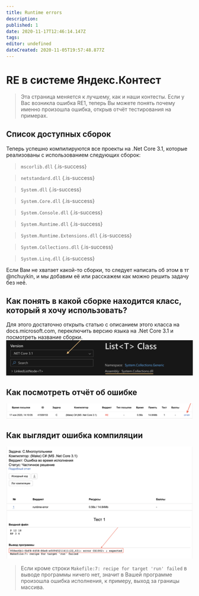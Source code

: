 ```yaml
---
title: Runtime errors
description: 
published: 1
date: 2020-11-17T12:46:14.147Z
tags: 
editor: undefined
dateCreated: 2020-11-05T19:57:48.877Z
---
```


# RE в системе Яндекс.Контест

> Эта страница меняется к лучшему, как и наши контесты. 
Если у Вас возникла ошибка RE1, теперь Вы можете понять почему именно произошла ошибка, открыв отчёт тестирования на примерах.

## Список доступных сборок
Теперь успешно компилируются все проекты на .Net Core 3.1, которые реализованы с использованием следующих сборок:

> `mscorlib.dll`
{.is-success}

> `netstandard.dll`
{.is-success}

> `System.dll`
{.is-success}

> `System.Core.dll`
{.is-success}

> `System.Console.dll`
{.is-success}

> `System.Runtime.dll`
{.is-success}

> `System.Runtime.Extensions.dll`
{.is-success}

> `System.Collections.dll`
{.is-success}

> `System.Linq.dll`
{.is-success}

Если Вам не хватает какой-то сборки, то следует написать об этом в тг @nchuykin, и мы добавим её или расскажем как можно решить задачу без неё.

## Как понять в какой сборке находится класс, который я хочу использовать?
Для этого достаточно открыть статью с описанием этого класса на docs.microsoft.com, переключить версию языка на .Net Core 3.1 и посмотреть название сборки.
![assembly_docs_microsoft.png](/assembly_docs_microsoft.png)

## Как посмотреть отчёт об ошибке
![report1.png](/report1.png)

## Как выглядит ошибка компиляции
![report2.png](/report2.png)

> Если кроме строки `Makefile:7: recipe for target 'run' failed` в выводе программы ничего нет, значит в Вашей программе произошла ошибка исполнения, к примеру, выход за границы массива.
